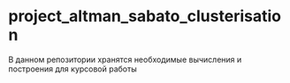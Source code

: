 # project_altman_sabato_clusterisation
В данном репозитории хранятся необходимые вычисления и построения для курсовой работы 
